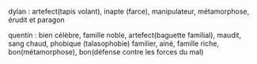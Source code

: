 dylan : artefect(tapis volant), inapte (farce), manipulateur, métamorphose, érudit et paragon

quentin : bien célèbre, famille noble, artefect(baguette familial), maudit, sang chaud, phobique (talasophobie) familier, ainé, famille riche, bon(métamorphose), bon(défense contre les forces du mal)






